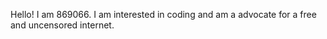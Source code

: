 Hello! I am 869066. I am interested in coding and am a advocate for a free and uncensored internet.
